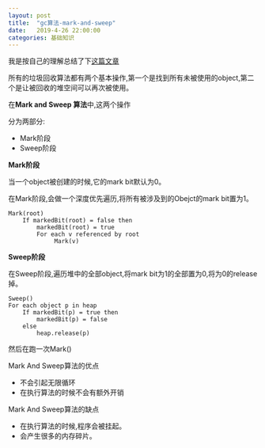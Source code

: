 ```yaml
---
layout: post
title:  "gc算法-mark-and-sweep"
date:   2019-4-26 22:00:00
categories: 基础知识
---
```



我是按自己的理解总结了下[这篇文章](https://www.geeksforgeeks.org/mark-and-sweep-garbage-collection-algorithm/)

所有的垃圾回收算法都有两个基本操作,第一个是找到所有未被使用的object,第二个是让被回收的堆空间可以再次被使用。

在**Mark and Sweep 算法**中,这两个操作

分为两部分:

- Mark阶段
- Sweep阶段

**Mark阶段**

当一个object被创建的时候,它的mark bit默认为0。

在Mark阶段,会做一个深度优先遍历,将所有被涉及到的Obejct的mark bit置为1。

```
Mark(root)
    If markedBit(root) = false then
        markedBit(root) = true
        For each v referenced by root
             Mark(v)
```

**Sweep阶段**

在Sweep阶段,遍历堆中的全部object,将mark bit为1的全部置为0,将为0的release掉。

```
Sweep()
For each object p in heap
    If markedBit(p) = true then
        markedBit(p) = false
    else
        heap.release(p)
```

然后在跑一次Mark()

Mark And Sweep算法的优点

- 不会引起无限循环
- 在执行算法的时候不会有额外开销

Mark And Sweep算法的缺点

- 在执行算法的时候,程序会被挂起。
- 会产生很多的内存碎片。
